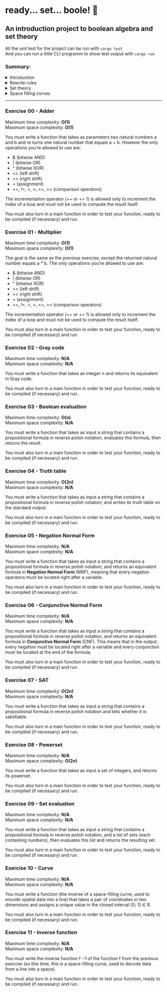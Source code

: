 # ready... set... boole! 🏁

## An introduction project to boolean algebra and set theory

All the unit test for the project can be run with `cargo test`  
And you can run a little CLI programm to show test output with `cargo run`


### Summary:

<details>
<summary> Introduction </summary>

- [Exercise 00 - Adder](#ex00)
- [Exercise 01 - Multiplier](#ex01)
- [Exercise 02 - Gray code](#ex02)
- [Exercise 03 - Boolean evaluation](#ex03)
- [Exercise 04 - Truth table](#ex04)
</details>

<details>
<summary> Rewrite rules </summary>

- [Exercise 05 - Negation Normal Form](#ex05)
- [Exercise 06 - Conjunctive Normal Form](#ex06)
- [Exercise 07 - SAT](#ex07)
</details>

<details>
<summary> Set theory </summary>

- [Exercise 08 - Powerset](#ex08)
- [Exercise 09 - Set evaluation](#ex09)
</details>

<details>
<summary> Space filling curves </summary>

- [Exercise 10 - Curve](#ex10)
- [Exercise 11 - Inverse function](#e11)
</details>


----

###  <a name="ex00">Exercise 00 - Adder</a>

Maximum time complexity: **O(1)**  
Maximum space complexity: **O(1)**  

You must write a function that takes as parameters two natural numbers a and b and re
turns one natural number that equals a + b. However the only operations you’re allowed
to use are:  

- & (bitwise AND)  
- | (bitwise OR)  
- ^ (bitwise XOR)  
- << (left shift)  
- \>\> (right shift)  
- = (assignment)  
- ==, !=, <, >, <=, >= (comparison operators)  

The incrementation operator (++ or += 1) is allowed only to increment the index of
a loop and must not be used to compute the result itself.

You must also turn in a main function in order to test your function, ready to be
compiled (if necessary) and run.

###  <a name="ex01">Exercise 01 - Multiplier</a>

Maximum time complexity: **O(1)**  
Maximum space complexity: **O(1)**  

The goal is the same as the previous exercise, except the returned natural number equals a * b. The only operations you’re allowed to use are:
- & (bitwise AND)  
- | (bitwise OR)  
- ^ (bitwise XOR)  
- << (left shift)  
- \>\> (right shift)  
- = (assignment)  
- ==, !=, <, >, <=, >= (comparison operators)  

The incrementation operator (++ or += 1) is allowed only to increment the index of
a loop and must not be used to compute the result itself.

You must also turn in a main function in order to test your function, ready to be
compiled (if necessary) and run.

###  <a name="ex02">Exercise 02 - Gray code</a>

Maximum time complexity: **N/A**  
Maximum space complexity: **N/A**  

You must write a function that takes an integer n and returns its equivalent in Gray code.

You must also turn in a main function in order to test your function, ready to be
compiled (if necessary) and run.

###  <a name="ex03">Exercise 03 - Boolean evaluation</a>

Maximum time complexity: **O(n)**  
Maximum space complexity: **N/A**  

You must write a function that takes as input a string that contains a propositional
formula in reverse polish notation, evaluates this formula, then returns the result.  

You must also turn in a main function in order to test your function, ready to be
compiled (if necessary) and run.  

###  <a name="ex04">Exercise 04 - Truth table</a>

Maximum time complexity: **O(2n)**  
Maximum space complexity: **N/A**  

You must write a function that takes as input a string that contains a propositional
formula in reverse polish notation, and writes its truth table on the standard output.  

You must also turn in a main function in order to test your function, ready to be
compiled (if necessary) and run.  

###  <a name="ex05">Exercise 05 - Negation Normal Form</a>

Maximum time complexity: **N/A**  
Maximum space complexity: **N/A**  

You must write a function that takes as input a string that contains a propositional
formula in reverse polish notation, and returns an equivalent formula in **Negation Normal Form** (NNF), meaning that every negation operators must be located right after a
variable.  

You must also turn in a main function in order to test your function, ready to be
compiled (if necessary) and run.  

###  <a name="ex06">Exercise 06 - Conjunctive Normal Form</a>

Maximum time complexity: **N/A**  
Maximum space complexity: **N/A**  

You must write a function that takes as input a string that contains a propositional
formula in reverse polish notation, and returns an equivalent formula in **Conjunctive
Normal Form** (CNF). This means that in the output, every negation must be located
right after a variable and every conjunction must be located at the end of the formula.  

You must also turn in a main function in order to test your function, ready to be
compiled (if necessary) and run.  

###  <a name="ex07">Exercise 07 - SAT</a>

Maximum time complexity: **O(2n)**  
Maximum space complexity: **N/A**  

You must write a function that takes as input a string that contains a propositional
formula in reverse polish notation and tells whether it is satisfiable.  

You must also turn in a main function in order to test your function, ready to be
compiled (if necessary) and run.  

###  <a name="ex08">Exercise 08 - Powerset</a>

Maximum time complexity: **N/A**  
Maximum space complexity: **O(2n)**  

You must write a function that takes as input a set of integers, and returns its powerset.  

You must also turn in a main function in order to test your function, ready to be
compiled (if necessary) and run.  

###  <a name="ex09">Exercise 09 - Set evaluation</a>

Maximum time complexity: **N/A**  
Maximum space complexity: **N/A**  

You must write a function that takes as input a string that contains a propositional
formula in reverse polish notation, and a list of sets (each containing numbers), then
evaluates this list and returns the resulting set.  

You must also turn in a main function in order to test your function, ready to be
compiled (if necessary) and run.  

###  <a name="ex10">Exercise 10 - Curve</a>

Maximum time complexity: **N/A**  
Maximum space complexity: **N/A**  

You must write a function (the inverse of a space-filling curve, used to encode spatial
data into a line) that takes a pair of coordinates in two dimensions and assigns a unique
value in the closed interval [0; 1] ∈ R.  

You must also turn in a main function in order to test your function, ready to be
compiled (if necessary) and run.  


###  <a name="ex11">Exercise 11 - Inverse function</a>

Maximum time complexity: **N/A**  
Maximum space complexity: **N/A**  

You must write the inverse function f
−1 of the function f from the previous exercise (so
this time, this is a space-filling curve, used to decode data from a line into a space).  

You must also turn in a main function in order to test your function, ready to be
compiled (if necessary) and run.  
